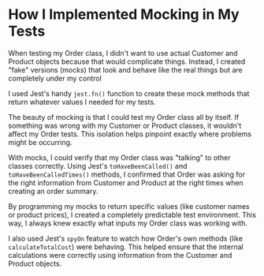 # How I Implemented Mocking in My Tests


When testing my Order class, I didn't want to use actual Customer and Product objects because that would complicate things. Instead, I created "fake" versions (mocks) that look and behave like the real things but are completely under my control

I used Jest's handy `jest.fn()` function to create these mock methods that return whatever values I needed for my tests.


The beauty of mocking is that I could test my Order class all by itself. If something was wrong with my Customer or Product classes, it wouldn't affect my Order tests. This isolation helps pinpoint exactly where problems might be occurring.


With mocks, I could verify that my Order class was "talking" to other classes correctly. Using Jest's `toHaveBeenCalled()` and `toHaveBeenCalledTimes()` methods, I confirmed that Order was asking for the right information from Customer and Product at the right times when creating an order summary.

By programming my mocks to return specific values (like customer names or product prices), I created a completely predictable test environment. This way, I always knew exactly what inputs my Order class was working with.

I also used Jest's `spyOn` feature to watch how Order's own methods (like `calculateTotalCost`) were behaving. This helped ensure that the internal calculations were correctly using information from the Customer and Product objects.
